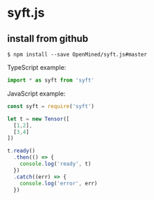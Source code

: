 # syft.js

## install from github
```
$ npm install --save OpenMined/syft.js#master
```

TypeScript example:
```javascript
import * as syft from 'syft'
```

JavaScript example:
```javascript
const syft = require('syft')

let t = new Tensor([
  [1,2],
  [3,4]
])

t.ready()
  .then(() => {
    console.log('ready', t)
  })
  .catch((err) => {
    console.log('error', err)
  })
```
